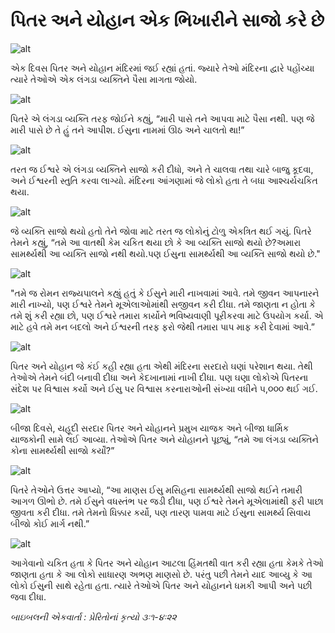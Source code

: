 # પિતર અને યોહાન એક ભિખારીને સાજો કરે છે

![alt](https://cdn.door43.org/obs/jpg/360px/obs-en-44-01.jpg)

એક દિવસ પિતર અને યોહાન મંદિરમાં જઈ રહ્યાં હતાં. જ્યારે તેઓ મંદિરના દ્વારે પહોંચ્યા ત્યારે તેઓએ એક લંગડા વ્યક્તિને પૈસા માગતા જોયો.

![alt](https://cdn.door43.org/obs/jpg/360px/obs-en-44-02.jpg)

પિતરે એ લંગડા વ્યક્તિ તરફ જોઈને કહ્યું, “મારી પાસે તને આપવા માટે પૈસા નથી. પણ જે મારી પાસે છે તે હું તને આપીશ. ઈસુના નામમાં ઊઠ અને ચાલતો થા!”

![alt](https://cdn.door43.org/obs/jpg/360px/obs-en-44-03.jpg)

તરત જ ઈશ્વરે એ લંગડા વ્યક્તિને સાજો કરી દીધો, અને તે ચાલવા તથા ચારે બાજુ કૂદવા, અને ઈશ્વરની સ્તુતિ કરવા લાગ્યો. મંદિરના આંગણામાં જે લોકો હતા તે બધા આશ્ચર્યચકિત થયા.

![alt](https://cdn.door43.org/obs/jpg/360px/obs-en-44-04.jpg)

જે વ્યક્તિ સાજો થયો હતો તેને જોવા માટે તરત જ લોકોનું ટોળુ એકત્રિત થઈ ગયું. પિતરે તેમને કહ્યું, “તમે આ વાતથી કેમ ચકિત થયા છો કે આ વ્યક્તિ સાજો થયો છે?અમારા સામર્થ્યથી આ વ્યક્તિ સાજો નથી થયો.પણ ઈસુના સામર્થ્યથી આ વ્યક્તિ સાજો થયો છે."

![alt](https://cdn.door43.org/obs/jpg/360px/obs-en-44-05.jpg)

"તમે જ રોમન રાજ્યપાલને કહ્યું હતું કે ઈસુને મારી નાખવામાં આવે. તમે જીવન આપનારને મારી નાખ્યો, પણ ઈશ્વરે તેમને મૂએલાઓમાંથી સજીવન કરી દીધા. તમે જાણતા ન હોતા કે તમે શું કરી રહ્યા છો, પણ ઈશ્વરે તમારા કાર્યોને ભવિષ્યવાણી પૂરીકરવા માટે ઉપયોગ કર્યા. એ માટે હવે તમે મન બદલો અને ઈશ્વરની તરફ ફરો જેથી તમારા પાપ માફ કરી દેવામાં આવે.”

![alt](https://cdn.door43.org/obs/jpg/360px/obs-en-44-06.jpg)

પિતર અને યોહાન જે કંઈ કહી રહ્યા હતા એથી મંદિરના સરદારો ઘણાં પરેશાન થયા. તેથી તેઓએ તેમને બંદી બનાવી દીધા અને કેદખાનામાં નાખી દીધા. પણ ઘણા લોકોએ પિતરના સંદેશ પર વિશ્વાસ કર્યો અને ઈસુ પર વિશ્વાસ કરનારાઓની સંખ્યા વધીને ૫,૦૦૦ થઈ ગઈ.

![alt](https://cdn.door43.org/obs/jpg/360px/obs-en-44-07.jpg)

બીજા દિવસે, યહૂદી સરદાર પિતર અને યોહાનને પ્રમુખ યાજક અને બીજા ધાર્મિક યાજકોની સામે લઈ આવ્યા. તેઓએ પિતર અને યોહાનને પૂછ્યું, “તમે આ લંગડા વ્યક્તિને કોના સામર્થ્યથી સાજો કર્યોં?”

![alt](https://cdn.door43.org/obs/jpg/360px/obs-en-44-08.jpg)

પિતરે તેઓને ઉત્તર આપ્યો, “આ માણસ ઈસુ મસિહના સામર્થ્યથી સાજો થઈને તમારી આગળ ઊભો છે. તમે ઈસુને વધસ્તંભ પર જડી દીધા, પણ ઈશ્વરે તેમને મૂએલામાંથી ફરી પાછા જીવતા કરી દીધા. તમે તેમનો ધિક્કાર કર્યો, પણ તારણ પામવા માટે ઈસુના સામર્થ્ય સિવાય બીજો કોઈ માર્ગ નથી.”

![alt](https://cdn.door43.org/obs/jpg/360px/obs-en-44-09.jpg)

આગેવાનો ચકિત હતા કે પિતર અને યોહાન આટલા હિંમતથી વાત કરી રહ્યા હતા કેમકે તેઓ જાણતા હતા કે આ લોકો સાધારણ અભણ માણસો છે. પરંતુ પછી તેમને યાદ આવ્યુ કે આ લોકો ઈસુની સાથે રહેતા હતા. ત્યારે તેઓએ પિતર અને યોહાનને ધમકી આપી અને પછી જવા દીધા.

_બાઇબલની એકવાર્તા : પ્રેરિતોનાં કૃત્યો ૩ઃ૧-૪ઃ૨૨_